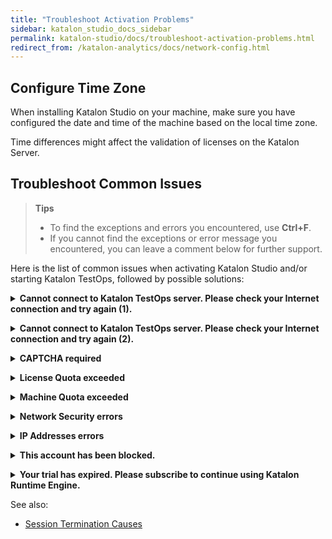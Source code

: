 ```yaml
---
title: "Troubleshoot Activation Problems"
sidebar: katalon_studio_docs_sidebar
permalink: katalon-studio/docs/troubleshoot-activation-problems.html
redirect_from: /katalon-analytics/docs/network-config.html
---
```


## Configure Time Zone

When installing Katalon Studio on your machine, make sure you have configured the date and time of the machine based on the local time zone.

Time differences might affect the validation of licenses on the Katalon Server.

## Troubleshoot Common Issues

> **Tips**
>
> * To find the exceptions and errors you encountered, use **Ctrl+F**.
> * If you cannot find the exceptions or error message you encountered, you can leave a comment below for further support.

Here is the list of common issues when activating Katalon Studio and/or starting Katalon TestOps, followed by possible solutions:

**<details><summary>Cannot connect to Katalon TestOps server. Please check your Internet connection and try again (1).</summary>**

Double-check your Internet connection first.

If you still encounter this error after double-checking, replace the auto-filled Server URL with [https://testops.katalon.io](https://testops.katalon.io).

</details>

**<details><summary>Cannot connect to Katalon TestOps server. Please check your Internet connection and try again (2).</summary>**

This error message means that the application has failed to communicate with Katalon Server for activation.

Check your Internet connection and try again.

If you're behind a Proxy Server, before activating Katalon Studio, you need to configure the Authentication Proxy settings. At the bottom of the Activation dialog box, click **Configure Authentication Proxy**. See: [Configure Proxy for Authentication](https://docs.katalon.com/katalon-studio/docs/configure-proxy.html).

   <img src="https://github.com/katalon-studio/docs-images/raw/master/katalon-studio/docs/proxy-preferences/config-proxy-activation.png" width="70%" alt="troubleshoot proxy issue">

</details>

**<details><summary>CAPTCHA required</summary>**

CAPTCHA is required when you enter incorrect passwords multiple times.

Log into [Katalon TestOps](https://testops.katalon.io) using that account and enter the captcha.

You can now activate Katalon Studio.

</details>

**<details><summary>License Quota exceeded</summary>**

This exception means that the number of licenses in use exceeds the total number of licenses available to your Organization.

This may cause [session termination](https://docs.katalon.com/katalon-studio/docs/session-termination.html).

To ensure business continuity, we recommend you subscribe to more licenses.

</details>

**<details><summary>Machine Quota exceeded</summary>**

If the number of machines on which you're using Katalon Studio exceeds the number of licenses that you purchased, you have two options:

* Subscribe to more licenses to cover more machines and execution sessions. See [Upgrade Subscriptions](https://docs.katalon.com/katalon-studio/docs/upgrade-subs.html).
* Remove the machines. See [Revoke and transfer a license](https://docs.katalon.com/katalon-studio/docs/license-management.html#revoke#a#license).

</details>

**<details><summary>Network Security errors</summary>**

For Enterprise users with a private network, you might encounter a situation where you fail to execute test scripts, integrate Katalon Studio, and/or access Katalon TestOps, due to network security errors.

Contact your IT team to whitelist the following domains:

* store.katalon.com
* update.katalon.com
* analytics.katalon.com
* testops.katalon.io
* admin.katalon.com
* katalon-test.s3-accelerate.amazonaws.com (used for uploading reports to [Katalon TestOps](https://testops.katalon.io))

</details>

**<details><summary>IP Addresses errors</summary>**

You might encounter a problem with Katalon TestOps network configurations if you are integrating with an On-Premises development system such as Jira Server or Azure DevOps Server.

Contact your IT team to whitelist the following IP addresses:

* 52.45.203.41

* 52.203.34.201

* 35.172.81.5

</details>

**<details><summary>This account has been blocked.</summary>**

This error message indicates that your Katalon account has been registered but not yet verified.

Follow these steps to unblock your Katalon account:

1. Sign in [Katalon website](https://www.katalon.com/).
2. Go to [My Account](https://www.katalon.com/account/).

   <img src="https://github.com/katalon-studio/docs-images/raw/master/katalon-studio/docs/troubleshoot-activation-problems/my-account.png" width=1204>
   
3. Click **Verify Now** and follow the instructions.

   <img src="https://github.com/katalon-studio/docs-images/raw/master/katalon-studio/docs/troubleshoot-activation-problems/guide.png" width=602>

After verifying your account, open Katalon Studio and reactivate it.

> If activation still fails, wait for another 5 minutes and try again.

</details>

**<details><summary>Your trial has expired. Please subscribe to continue using Katalon Runtime Engine.</summary>**

A valid business email or personal email is eligible for a 30-day trial of Katalon Studio Enterprise and Katalon Runtime Engine. The trial license is a floating license.

When your trial period expires, you must subscribe to each product to continue using it.

Currently, the free license for Katalon Runtime Engine is not available.

If your Enterprise has purchased Katalon licenses but you are not able to use them, check if you have permissions to use the licenses. See [Grant Katalon Licenses](https://docs.katalon.com/katalon-studio/docs/use-online-license.html).

</details>

See also:

* [Session Termination Causes](https://docs.katalon.com/katalon-studio/docs/session-termination.html)
